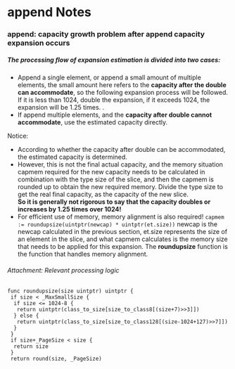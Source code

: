 # append Notes

### append: capacity growth problem after append capacity expansion occurs


##### The processing flow of expansion estimation is divided into two cases:
* Append a single element, or append a small amount of multiple elements, the small amount here refers to the **capacity after the double can accommodate**, so the following expansion process will be followed. If it is less than 1024, double the expansion, if it exceeds 1024, the expansion will be 1.25 times. .
* If append multiple elements, and the **capacity after double cannot accommodate**, use the estimated capacity directly.

Notice:
* According to whether the capacity after double can be accommodated, the estimated capacity is determined.
* However, this is not the final actual capacity, and the memory situation capmem required for the new capacity needs to be calculated in combination with the type size of the slice, and then the capmem is rounded up to obtain the new required memory. Divide the type size to get the real final capacity, as the capacity of the new slice.  
**So it is generally not rigorous to say that the capacity doubles or increases by 1.25 times over 1024!**
* For efficient use of memory, memory alignment is also required!
```capmem := roundupsize(uintptr(newcap) * uintptr(et.size))```
newcap is the newcap calculated in the previous section, et.size represents the size of an element in the slice, and what capmem calculates is the memory size that needs to be applied for this expansion. The **roundupsize** function is the function that handles memory alignment.

###### Attachment: Relevant processing logic
````
func roundupsize(size uintptr) uintptr {
 if size < _MaxSmallSize {
  if size <= 1024-8 {
   return uintptr(class_to_size[size_to_class8[(size+7)>>3]])
  } else {
   return uintptr(class_to_size[size_to_class128[(size-1024+127)>>7]])
  }
 }
 if size+_PageSize < size {
  return size
 }
 return round(size, _PageSize)
````